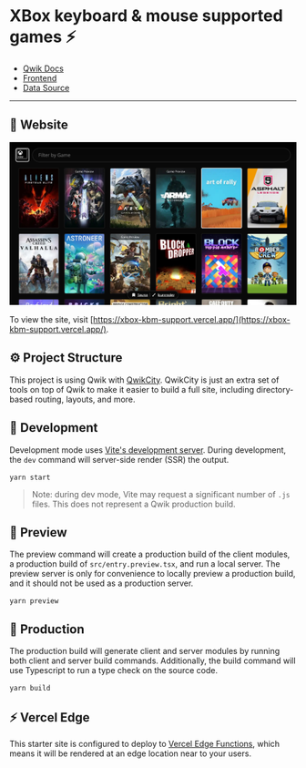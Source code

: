 # XBox keyboard & mouse supported games ⚡️

- [Qwik Docs](https://qwik.builder.io/)
- [Frontend](https://xbox-kbm-support.vercel.app/)
- [Data Source](https://github.com/Matheus7OP/xboxkbm-game-list)

---

## 🚀 Website

![Website Preview](https://github.com/lourensdev/xbox-kbm-list/blob/main/preview.jpg?raw=true)

To view the site, visit [https://xbox-kbm-support.vercel.app/](https://xbox-kbm-support.vercel.app/).

## ⚙️ Project Structure

This project is using Qwik with [QwikCity](https://qwik.builder.io/qwikcity/overview/). QwikCity is just an extra set of tools on top of Qwik to make it easier to build a full site, including directory-based routing, layouts, and more.

## 🔨 Development

Development mode uses [Vite's development server](https://vitejs.dev/). During development, the `dev` command will server-side render (SSR) the output.

```shell
yarn start
```

> Note: during dev mode, Vite may request a significant number of `.js` files. This does not represent a Qwik production build.

## 🚧 Preview

The preview command will create a production build of the client modules, a production build of `src/entry.preview.tsx`, and run a local server. The preview server is only for convenience to locally preview a production build, and it should not be used as a production server.

```shell
yarn preview
```

## 💼 Production

The production build will generate client and server modules by running both client and server build commands. Additionally, the build command will use Typescript to run a type check on the source code.

```shell
yarn build
```

## ⚡️ Vercel Edge

This starter site is configured to deploy to [Vercel Edge Functions](https://vercel.com/docs/concepts/functions/edge-functions), which means it will be rendered at an edge location near to your users.
